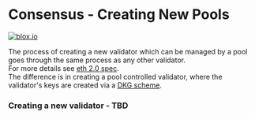 # Consensus - Creating New Pools
[![blox.io](https://s3.us-east-2.amazonaws.com/app-files.blox.io/static/media/powered_by.png)](https://www.bloxstaking.com)


The process of creating a new validator which can be managed by a pool goes through the same process as any other validator.\
For more details see [eth 2.0 spec](https://github.com/ethereum/eth2.0-specs/blob/dev/specs/phase0/validator.md#becoming-a-validator).\
The difference is in creating a pool controlled validator, where the validator's keys are created via a [DKG scheme](https://github.com/bloxapp/eth2-staking-pools-research/blob/master/dkg.md).

### Creating a new validator - TBD